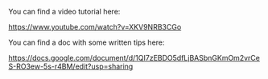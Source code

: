 You can find a video tutorial here:

https://www.youtube.com/watch?v=XKV9NRB3CGo

You can find a doc with some written tips here:

https://docs.google.com/document/d/1QI7zEBDO5dfLjBASbnGKmOm2vrCeS-RO3ew-5s-r4BM/edit?usp=sharing 
